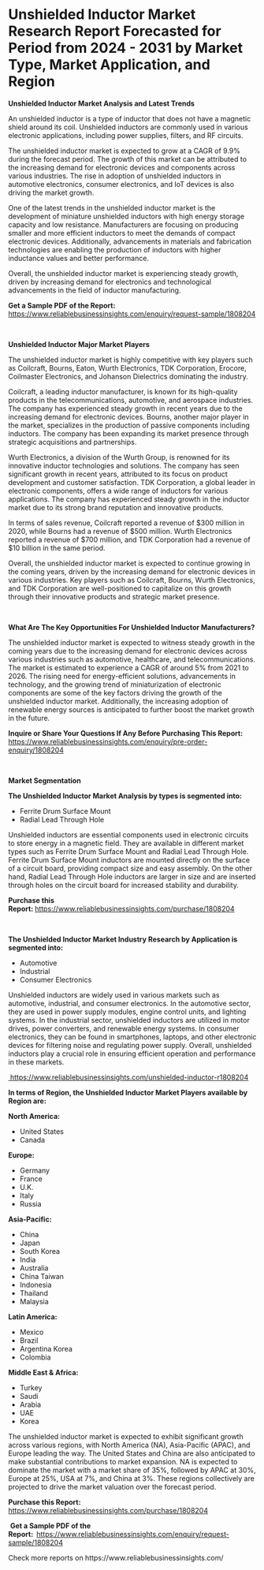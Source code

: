 <p><h1>Unshielded Inductor Market Research Report Forecasted for Period from 2024 -  2031 by Market Type, Market Application, and Region</h1></p><p><strong>Unshielded Inductor Market Analysis and Latest Trends</strong></p>
<p><p>An unshielded inductor is a type of inductor that does not have a magnetic shield around its coil. Unshielded inductors are commonly used in various electronic applications, including power supplies, filters, and RF circuits.</p><p>The unshielded inductor market is expected to grow at a CAGR of 9.9% during the forecast period. The growth of this market can be attributed to the increasing demand for electronic devices and components across various industries. The rise in adoption of unshielded inductors in automotive electronics, consumer electronics, and IoT devices is also driving the market growth.</p><p>One of the latest trends in the unshielded inductor market is the development of miniature unshielded inductors with high energy storage capacity and low resistance. Manufacturers are focusing on producing smaller and more efficient inductors to meet the demands of compact electronic devices. Additionally, advancements in materials and fabrication technologies are enabling the production of inductors with higher inductance values and better performance.</p><p>Overall, the unshielded inductor market is experiencing steady growth, driven by increasing demand for electronics and technological advancements in the field of inductor manufacturing.</p></p>
<p><strong>Get a Sample PDF of the Report:&nbsp;</strong> <a href="https://www.reliablebusinessinsights.com/enquiry/request-sample/1808204">https://www.reliablebusinessinsights.com/enquiry/request-sample/1808204</a></p>
<p>&nbsp;</p>
<p><strong>Unshielded Inductor Major Market Players</strong></p>
<p><p>The unshielded inductor market is highly competitive with key players such as Coilcraft, Bourns, Eaton, Wurth Electronics, TDK Corporation, Erocore, Coilmaster Electronics, and Johanson Dielectrics dominating the industry. </p><p>Coilcraft, a leading inductor manufacturer, is known for its high-quality products in the telecommunications, automotive, and aerospace industries. The company has experienced steady growth in recent years due to the increasing demand for electronic devices. Bourns, another major player in the market, specializes in the production of passive components including inductors. The company has been expanding its market presence through strategic acquisitions and partnerships. </p><p>Wurth Electronics, a division of the Wurth Group, is renowned for its innovative inductor technologies and solutions. The company has seen significant growth in recent years, attributed to its focus on product development and customer satisfaction. TDK Corporation, a global leader in electronic components, offers a wide range of inductors for various applications. The company has experienced steady growth in the inductor market due to its strong brand reputation and innovative products. </p><p>In terms of sales revenue, Coilcraft reported a revenue of $300 million in 2020, while Bourns had a revenue of $500 million. Wurth Electronics reported a revenue of $700 million, and TDK Corporation had a revenue of $10 billion in the same period. </p><p>Overall, the unshielded inductor market is expected to continue growing in the coming years, driven by the increasing demand for electronic devices in various industries. Key players such as Coilcraft, Bourns, Wurth Electronics, and TDK Corporation are well-positioned to capitalize on this growth through their innovative products and strategic market presence.</p></p>
<p>&nbsp;</p>
<p><strong>What Are The Key Opportunities For Unshielded Inductor Manufacturers?</strong></p>
<p><p>The unshielded inductor market is expected to witness steady growth in the coming years due to the increasing demand for electronic devices across various industries such as automotive, healthcare, and telecommunications. The market is estimated to experience a CAGR of around 5% from 2021 to 2026. The rising need for energy-efficient solutions, advancements in technology, and the growing trend of miniaturization of electronic components are some of the key factors driving the growth of the unshielded inductor market. Additionally, the increasing adoption of renewable energy sources is anticipated to further boost the market growth in the future.</p></p>
<p><strong>Inquire or Share Your Questions If Any Before Purchasing This Report:</strong> <a href="https://www.reliablebusinessinsights.com/enquiry/pre-order-enquiry/1808204">https://www.reliablebusinessinsights.com/enquiry/pre-order-enquiry/1808204</a></p>
<p>&nbsp;</p>
<p><strong>Market Segmentation</strong></p>
<p><strong>The Unshielded Inductor Market Analysis by types is segmented into:</strong></p>
<p><ul><li>Ferrite Drum Surface Mount</li><li>Radial Lead Through Hole</li></ul></p>
<p><p>Unshielded inductors are essential components used in electronic circuits to store energy in a magnetic field. They are available in different market types such as Ferrite Drum Surface Mount and Radial Lead Through Hole. Ferrite Drum Surface Mount inductors are mounted directly on the surface of a circuit board, providing compact size and easy assembly. On the other hand, Radial Lead Through Hole inductors are larger in size and are inserted through holes on the circuit board for increased stability and durability.</p></p>
<p><strong>Purchase this Report:&nbsp;</strong><a href="https://www.reliablebusinessinsights.com/purchase/1808204">https://www.reliablebusinessinsights.com/purchase/1808204</a></p>
<p>&nbsp;</p>
<p><strong>The Unshielded Inductor Market Industry Research by Application is segmented into:</strong></p>
<p><ul><li>Automotive</li><li>Industrial</li><li>Consumer Electronics</li></ul></p>
<p><p>Unshielded inductors are widely used in various markets such as automotive, industrial, and consumer electronics. In the automotive sector, they are used in power supply modules, engine control units, and lighting systems. In the industrial sector, unshielded inductors are utilized in motor drives, power converters, and renewable energy systems. In consumer electronics, they can be found in smartphones, laptops, and other electronic devices for filtering noise and regulating power supply. Overall, unshielded inductors play a crucial role in ensuring efficient operation and performance in these markets.</p></p>
<p><a href="https://www.reliablebusinessinsights.com/unshielded-inductor-r1808204">&nbsp;https://www.reliablebusinessinsights.com/unshielded-inductor-r1808204</a></p>
<p><strong>In terms of Region, the Unshielded Inductor Market Players available by Region are:</strong></p>
<p>
    <p> <strong> North America: </strong>
        <ul>
            <li>United States</li>
            <li>Canada</li>
        </ul>
        </p> 
    <p> <strong> Europe: </strong>
        <ul>
            <li>Germany</li>
            <li>France</li>
            <li>U.K.</li>
            <li>Italy</li>
            <li>Russia</li>
        </ul>
        </p> 
    <p> <strong> Asia-Pacific: </strong>
        <ul>
            <li>China</li>
            <li>Japan</li>
            <li>South Korea</li>
            <li>India</li>
            <li>Australia</li>
            <li>China Taiwan</li>
            <li>Indonesia</li>
            <li>Thailand</li>
            <li>Malaysia</li>
        </ul>
        </p> 
    <p> <strong> Latin America: </strong>
        <ul>
            <li>Mexico</li>
            <li>Brazil</li>
            <li>Argentina Korea</li>
            <li>Colombia</li>
        </ul>
        </p> 
    <p> <strong> Middle East & Africa: </strong>
        <ul>
            <li>Turkey</li>
            <li>Saudi</li>
            <li>Arabia</li>
            <li>UAE</li>
            <li>Korea</li>
        </ul>
    </p>
    </p>
<p><p>The unshielded inductor market is expected to exhibit significant growth across various regions, with North America (NA), Asia-Pacific (APAC), and Europe leading the way. The United States and China are also anticipated to make substantial contributions to market expansion. NA is expected to dominate the market with a market share of 35%, followed by APAC at 30%, Europe at 25%, USA at 7%, and China at 3%. These regions collectively are projected to drive the market valuation over the forecast period.</p></p>
<p><strong>Purchase this Report: </strong><a href="https://www.reliablebusinessinsights.com/purchase/1808204">https://www.reliablebusinessinsights.com/purchase/1808204</a></p>
<p>&nbsp;<strong>Get a Sample PDF of the Report:&nbsp;&nbsp;</strong><a href="https://www.reliablebusinessinsights.com/enquiry/request-sample/1808204">https://www.reliablebusinessinsights.com/enquiry/request-sample/1808204</a></p>
<p><strong></strong></p>
<p>Check more reports on https://www.reliablebusinessinsights.com/</p>
